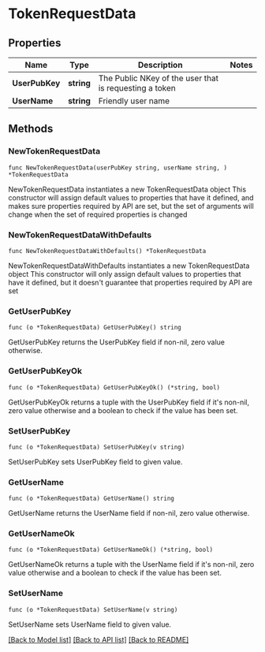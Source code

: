 # TokenRequestData

## Properties

Name | Type | Description | Notes
------------ | ------------- | ------------- | -------------
**UserPubKey** | **string** | The Public NKey of the user that is requesting a token | 
**UserName** | **string** | Friendly user name | 

## Methods

### NewTokenRequestData

`func NewTokenRequestData(userPubKey string, userName string, ) *TokenRequestData`

NewTokenRequestData instantiates a new TokenRequestData object
This constructor will assign default values to properties that have it defined,
and makes sure properties required by API are set, but the set of arguments
will change when the set of required properties is changed

### NewTokenRequestDataWithDefaults

`func NewTokenRequestDataWithDefaults() *TokenRequestData`

NewTokenRequestDataWithDefaults instantiates a new TokenRequestData object
This constructor will only assign default values to properties that have it defined,
but it doesn't guarantee that properties required by API are set

### GetUserPubKey

`func (o *TokenRequestData) GetUserPubKey() string`

GetUserPubKey returns the UserPubKey field if non-nil, zero value otherwise.

### GetUserPubKeyOk

`func (o *TokenRequestData) GetUserPubKeyOk() (*string, bool)`

GetUserPubKeyOk returns a tuple with the UserPubKey field if it's non-nil, zero value otherwise
and a boolean to check if the value has been set.

### SetUserPubKey

`func (o *TokenRequestData) SetUserPubKey(v string)`

SetUserPubKey sets UserPubKey field to given value.


### GetUserName

`func (o *TokenRequestData) GetUserName() string`

GetUserName returns the UserName field if non-nil, zero value otherwise.

### GetUserNameOk

`func (o *TokenRequestData) GetUserNameOk() (*string, bool)`

GetUserNameOk returns a tuple with the UserName field if it's non-nil, zero value otherwise
and a boolean to check if the value has been set.

### SetUserName

`func (o *TokenRequestData) SetUserName(v string)`

SetUserName sets UserName field to given value.



[[Back to Model list]](../README.md#documentation-for-models) [[Back to API list]](../README.md#documentation-for-api-endpoints) [[Back to README]](../README.md)



